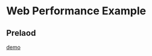 # Web Performance Example

## Prelaod

[demo](https://agreal.github.io/web-performance-example/preload)


